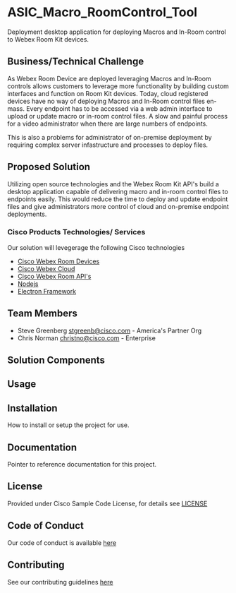 # ASIC_Macro_RoomControl_Tool

Deployment desktop application for deploying Macros and In-Room control to Webex Room Kit devices.


## Business/Technical Challenge

As Webex Room Device are deployed leveraging Macros and In-Room controls allows customers to leverage more functionality by building custom interfaces and function on Room Kit devices. Today, cloud registered devices have no way of deploying Macros and In-Room control files en-mass. Every endpoint has to be accessed via a web admin interface to upload or update
macro or in-room control files. A slow and painful process for a video administrator when there are large numbers of endpoints. 

This is also a problems for administrator of on-premise deployment by requiring complex server infastructure and processes to deploy files.

## Proposed Solution

Utilizing open source technologies and the Webex Room Kit API's build a desktop application capable of delivering macro and in-room control files to endpoints easily. This would reduce the time to deploy and update endpoint files and give administrators more control of cloud and on-premise endpoint deployments.

### Cisco Products Technologies/ Services
Our solution will levegerage the following Cisco technologies
* [Cisco Webex Room Devices](https://www.cisco.com/c/en/us/products/collaboration-endpoints/webex-room-series/index.html)
* [Cisco Webex Cloud](https://collaborationhelp.cisco.com/article/en-us/n4lhv2s)
* [Cisco Webex Room API's](https://www.cisco.com/c/dam/en/us/td/docs/telepresence/endpoint/ce96/collaboration-endpoint-software-api-reference-guide-ce96.pdf)
* [Nodejs](https://nodejs.org/en/)
* [Electron Framework](https://electronjs.org/)

## Team Members

* Steve Greenberg <stgreenb@cisco.com> - America's Partner Org
* Chris Norman <christno@cisco.com> - Enterprise

## Solution Components


<!-- This does not need to be completed during the initial submission phase  

Provide a brief overview of the components involved with this project. e.g Python /  -->


## Usage

<!-- This does not need to be completed during the initial submission phase  

Provide a brief overview of how to use the solution  -->



## Installation

How to install or setup the project for use.


## Documentation

Pointer to reference documentation for this project.


## License

Provided under Cisco Sample Code License, for details see [LICENSE](./LICENSE.md)

## Code of Conduct

Our code of conduct is available [here](./CODE_OF_CONDUCT.md)

## Contributing

See our contributing guidelines [here](./CONTRIBUTING.md)
